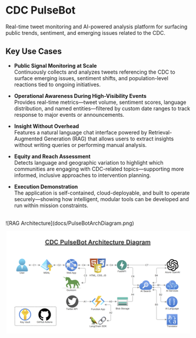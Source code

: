 # CDC PulseBot
Real-time tweet monitoring and AI-powered analysis platform for surfacing public trends, sentiment, and emerging issues related to the CDC.

## Key Use Cases

- **Public Signal Monitoring at Scale**  
  Continuously collects and analyzes tweets referencing the CDC to surface emerging issues, sentiment shifts, and population-level reactions tied to ongoing initiatives.

- **Operational Awareness During High-Visibility Events**  
  Provides real-time metrics—tweet volume, sentiment scores, language distribution, and named entities—filtered by custom date ranges to track response to major events or announcements.

- **Insight Without Overhead**  
  Features a natural language chat interface powered by Retrieval-Augmented Generation (RAG) that allows users to extract insights without writing queries or performing manual analysis.

- **Equity and Reach Assessment**  
  Detects language and geographic variation to highlight which communities are engaging with CDC-related topics—supporting more informed, inclusive approaches to intervention planning.

- **Execution Demonstration**  
  The application is self-contained, cloud-deployable, and built to operate securely—showing how intelligent, modular tools can be developed and run within mission constraints.

<br>
![RAG Architecture](docs/PulseBotArchDiagram.png)

<p align="center">
  <img src="docs/PulseBotArchDiagram.png" alt="RAG Architecture" width="500"/>
</p>
